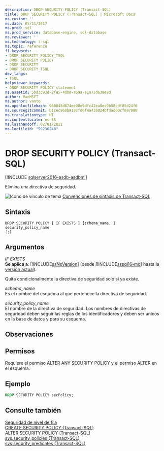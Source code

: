 ```yaml
---
description: DROP SECURITY POLICY (Transact-SQL)
title: DROP SECURITY POLICY (Transact-SQL) | Microsoft Docs
ms.custom: ''
ms.date: 05/11/2017
ms.prod: sql
ms.prod_service: database-engine, sql-database
ms.reviewer: ''
ms.technology: t-sql
ms.topic: reference
f1_keywords:
- DROP_SECURITY_POLICY_TSQL
- DROP SECURITY POLICY
- DROP SECURITY
- DROP_SECURITY_TSQL
dev_langs:
- TSQL
helpviewer_keywords:
- DROP SECURITY POLICY statement
ms.assetid: 5bd3393d-2fa5-4db0-a69a-a1a72d638e9d
author: VanMSFT
ms.author: vanto
ms.openlocfilehash: 960848d874ee08e9dfc42ea8ec9b58cdf85d24f6
ms.sourcegitcommit: b1cec968b919cfd6f4a438024bfdad00cf8e7080
ms.translationtype: HT
ms.contentlocale: es-ES
ms.lasthandoff: 02/01/2021
ms.locfileid: "99236248"
---
```

# <a name="drop-security-policy-transact-sql"></a>DROP SECURITY POLICY (Transact-SQL)

[!INCLUDE [sqlserver2016-asdb-asdbmi](../../includes/applies-to-version/sqlserver2016-asdb-asdbmi.md)]

  Elimina una directiva de seguridad.  
  
 ![Icono de vínculo de tema](../../database-engine/configure-windows/media/topic-link.gif "Icono de vínculo de tema") [Convenciones de sintaxis de Transact-SQL](../../t-sql/language-elements/transact-sql-syntax-conventions-transact-sql.md)  
  
## <a name="syntax"></a>Sintaxis  
  
```syntaxsql
DROP SECURITY POLICY [ IF EXISTS ] [schema_name. ] security_policy_name    
[;]  
```  

## <a name="arguments"></a>Argumentos
 *IF EXISTS*  
 **Se aplica a**: [!INCLUDE[ssNoVersion](../../includes/ssnoversion-md.md)] (desde [!INCLUDE[sssql16-md](../../includes/sssql16-md.md)] hasta la [versión actual](/troubleshoot/sql/general/determine-version-edition-update-level)).  
  
 Quita condicionalmente la directiva de seguridad solo si ya existe.  
  
 *schema_name*  
 Es el nombre del esquema al que pertenece la directiva de seguridad.  
  
 *security_policy_name*  
 El nombre de la directiva de seguridad. Los nombres de directivas de seguridad deben seguir las reglas de los identificadores y deben ser únicos en la base de datos y para su esquema.  
  
## <a name="remarks"></a>Observaciones
  
## <a name="permissions"></a>Permisos  
 Requiere el permiso ALTER ANY SECURITY POLICY y el permiso ALTER en el esquema.  
  
## <a name="example"></a>Ejemplo  
  
```sql  
DROP SECURITY POLICY secPolicy;  
```  
  
## <a name="see-also"></a>Consulte también  
 [Seguridad de nivel de fila](../../relational-databases/security/row-level-security.md)   
 [CREATE SECURITY POLICY &#40;Transact-SQL&#41;](../../t-sql/statements/create-security-policy-transact-sql.md)   
 [ALTER SECURITY POLICY &#40;Transact-SQL&#41;](../../t-sql/statements/alter-security-policy-transact-sql.md)   
 [sys.security_policies &#40;Transact-SQL&#41;](../../relational-databases/system-catalog-views/sys-security-policies-transact-sql.md)   
 [sys.security_predicates &#40;Transact-SQL&#41;](../../relational-databases/system-catalog-views/sys-security-predicates-transact-sql.md)  
